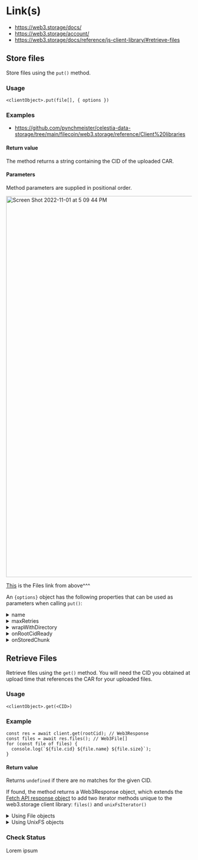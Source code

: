 # Link(s)

* https://web3.storage/docs/
* https://web3.storage/account/
* https://web3.storage/docs/reference/js-client-library/#retrieve-files

## Store files 

Store files using the ```put()``` method.

### Usage 

```<clientObject>.put(file[], { options })```

### Examples

* https://github.com/pynchmeister/celestia-data-storage/tree/main/filecoin/web3.storage/reference/Client%20libraries


#### Return value

The method returns a string containing the CID of the uploaded CAR.

#### Parameters

Method parameters are supplied in positional order.

<img width="1031" alt="Screen Shot 2022-11-01 at 5 09 44 PM" src="https://user-images.githubusercontent.com/33232379/199342087-d0a04072-da80-4240-9fca-56034d50fb6f.png">

[This](https://developer.mozilla.org/en-US/docs/Web/API/File) is the Files link from above^^^

An ```{options}``` object has the following properties that can be used as parameters when calling ```put()```:

<details>
<summary>name</summary>
<br>
String. The name parameter lets you attach an arbitrary name to the uploaded content archive, which you can use to identify and organize your uploads. The name is not stored alongside the data on IPFS, but it is viewable within the file listing on the web3.storage site.

<br>

```const cid = await client.put(files, { name: 'cat pics' });```
</details>

<details>
<summary>maxRetries</summary>
<br>
Number. You can specify how many times ```put``` should attempt to retry in case of failure by passing in a maxRetries option:
</details>

<details>
<summary>wrapWithDirectory</summary>
<br>
Boolean. The wrapWithDirectory parameter controls whether the files will be wrapped in an IPFS directory when added to web3.storage. With the default value of true, all files provided to the put method will be wrapped in an IPFS directory listing.

For example, when adding a file called hello.txt using the default behavior, the root CID returned by the put method identifies a directory containing a file named hello.txt, rather than the hello.txt file itself, which is accessible at 

<img width="181" alt="Screen Shot 2022-11-01 at 5 40 52 PM" src="https://user-images.githubusercontent.com/33232379/199347047-270d9be3-b693-4710-a54c-866912a55bbb.png">

If you are adding a directory full of files using the put method (currently out of scope of MVP*), you may want to override the default behavior to avoid an extra level of nesting in your IPFS path. For example, if you have a files directory like this:

<img width="545" alt="Screen Shot 2022-11-01 at 5 41 49 PM" src="https://user-images.githubusercontent.com/33232379/199347174-35335d55-f6b8-4fbe-bd66-d897b8cd60f3.png">

Using the default behavior, the put method would return a CID for a directory containing a files subdirectory, like this:

<img width="686" alt="Screen Shot 2022-11-01 at 5 42 50 PM" src="https://user-images.githubusercontent.com/33232379/199347295-5bae42c6-5edb-4799-b0c8-b7dc0d38bb5c.png">

However, if you do this instead:

<img width="655" alt="Screen Shot 2022-11-01 at 5 43 48 PM" src="https://user-images.githubusercontent.com/33232379/199347477-b1357ea0-499b-4717-8b54-ef2b24d0894b.png">

The contents of the files directory will be at the top level, instead of the files directory itself:

<img width="759" alt="Screen Shot 2022-11-01 at 5 44 20 PM" src="https://user-images.githubusercontent.com/33232379/199347567-799be64b-e6ef-468f-8559-d1a73ff34a47.png">

</details>

<details>
<summary>onRootCidReady</summary>
<br>
Function. Because the data is formatted for IPFS and Filecoin on the client, the root CID for the data is generated before the data is uploaded to web3.storage. If you want to display the CID to the user before the upload is complete, pass in an onRootCidReady function that accepts a CID string:

<img width="714" alt="Screen Shot 2022-11-01 at 5 46 10 PM" src="https://user-images.githubusercontent.com/33232379/199347775-3f1f4477-6c8e-4ebb-b7f1-9c132fc1c0b4.png">
</details>

<details>
<summary>onStoredChunk</summary>
<br>
Function. You can also display progress updates by passing in an onStoredChunk callback. This is called after each chunk of data is uploaded, with the size of the chunk in bytes passed in as a parameter:

<img width="970" alt="Screen Shot 2022-11-01 at 5 47 37 PM" src="https://user-images.githubusercontent.com/33232379/199347969-ab0c370e-94b2-4feb-bf36-1fd935c08921.png">
</details>

## Retrieve Files

Retrieve files using the ```get()``` method. You will need the CID you obtained at upload time that references the CAR for your uploaded files.

### Usage 

```<clientObject>.get(<CID>)```

### Example

```
const res = await client.get(rootCid); // Web3Response
const files = await res.files(); // Web3File[]
for (const file of files) {
  console.log(`${file.cid} ${file.name} ${file.size}`);
}
```

#### Return value

Returns ```undefined``` if there are no matches for the given CID.

If found, the method returns a Web3Response object, which extends the [Fetch API response object](https://developer.mozilla.org/en-US/docs/Web/API/Response) to add two iterator methods unique to the web3.storage client library:
```files()``` and ```unixFsIterator()```

<details>
<summary>Using File objects</summary>
<br>
Calling the files() method returns your requested files as an Array<Web3File> object, which is an iterable collection of Web3File objects. Each object represents a file that was uploaded in the CAR with the supplied CID.

The Web3File type extends [the generic JavaScript File type](https://developer.mozilla.org/en-US/docs/Web/API/File), adding a string property for the CID of the given file named cid, as shown in the example below. This is different from the CID of the CAR that contains the file, which you specified when calling get().

<img width="487" alt="Screen Shot 2022-11-01 at 5 56 48 PM" src="https://user-images.githubusercontent.com/33232379/199349586-8df21c3b-fbc0-48a5-bf39-3af2b6c21183.png">

</details>



<details>
<summary>Using UnixFS objects</summary>
<br>
In addition to the files() method, you can also use the unixFsIterator() method. This returns your requested files as a AsyncIterable<UnixFS> object, which is an iterable collection of [UnixFS](https://github.com/ipfs/js-ipfs-unixfs/blob/master/packages/ipfs-unixfs/README.md) objects. Each object represents a file that was uploaded in the CAR with the supplied CID.

Using unixFS is helpful in cases where you expect large responses or responses containing many files, since it does not buffer all files in memory before returning. Instead, the returned async iterator yields an object for each entry.

<img width="842" alt="Screen Shot 2022-11-01 at 6 00 08 PM" src="https://user-images.githubusercontent.com/33232379/199350039-cd70c9b7-d8e3-4226-b029-e624b9a1bc6c.png">

Note that not all UnixFS entries returned by the iterator represent files. If entry.type == 'directory', the entry represents a directory and contains no data itself; it just links to other entries.

For more details on UnixFS objects, see [the README file in the UnixFS GitHub repository](https://github.com/ipfs/js-ipfs-unixfs/blob/master/packages/ipfs-unixfs/README.md).

<img width="617" alt="Screen Shot 2022-11-01 at 6 01 04 PM" src="https://user-images.githubusercontent.com/33232379/199350182-68105921-7620-4ea7-8f6d-d15f655e2f6d.png">

</details>



### Check Status

Lorem ipsum





